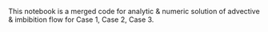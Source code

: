 This notebook is a merged code for analytic & numeric solution of advective & imbibition flow  for Case 1, Case 2, Case 3.
